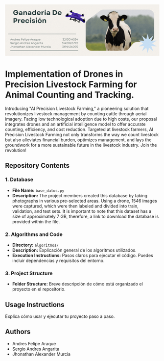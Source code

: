   ![./Ganaderia.gif](./Ganaderia.gif)

# Implementation of Drones in Precision Livestock Farming for Animal Counting and Tracking.

Introducing "AI Precision Livestock Farming," a pioneering solution that revolutionizes livestock management by counting cattle through aerial imagery. Facing low technological adoption due to high costs, our proposal integrates drones and an artificial intelligence model to offer accurate counting, efficiency, and cost reduction. Targeted at livestock farmers, AI Precision Livestock Farming not only transforms the way we count livestock but also alleviates financial burden, optimizes management, and lays the groundwork for a more sustainable future in the livestock industry. Join the revolution!

## Repository Contents

### 1. Database

- **File Name:** `base_datos.py`
- **Description:** 
The project members created this database by taking photographs in various pre-selected areas. Using a drone, 1546 images were captured, which were then labeled and divided into train, validation, and test sets. It is important to note that this dataset has a size of approximately 7 GB, therefore, a link to download the database is provided within the file.


### 2. Algorithms and Code

- **Directory:** `algoritmos/`
- **Description:** Explicación general de los algoritmos utilizados.
- **Execution Instructions:** Pasos claros para ejecutar el código. Puedes incluir dependencias y requisitos del entorno.

### 3. Project Structure

- **Folder Structure:** Breve descripción de cómo está organizado el proyecto en el repositorio.

## Usage Instructions

Explica cómo usar y ejecutar tu proyecto paso a paso.



## Authors
- Andres Felipe Araque
- Sergio Andres Angarita
- Jhonathan Alexander Murcia
